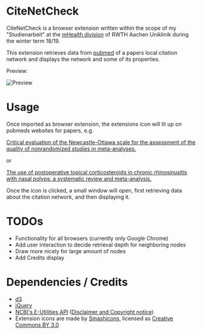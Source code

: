 # CiteNetCheck



CiteNetCheck is a browser extension written within the scope of my "Studienarbeit" at the [mHealth division](https://www.ukaachen.de/kliniken-institute/institut-fuer-medizinische-informatik/research/mhealth.html) of RWTH Aachen Uniklinik during the winter term 18/19.

This extension retrieves data from [pubmed](https://www.ncbi.nlm.nih.gov/pubmed) of a papers local citation network and displays the network and some of its properties.

Preview: 

![Preview](https://puu.sh/Cr6Rv/2440428731.gif)

# Usage



Once imported as browser extension, the extensions icon will lit up on pubmeds websites for papers, e.g.

 [Critical evaluation of the Newcastle-Ottawa scale for the assessment of the quality of nonrandomized studies in meta-analyses.](https://www.ncbi.nlm.nih.gov/pubmed/20652370)

or

[The use of postoperative topical corticosteroids in chronic rhinosinusitis with nasal polyps: a systematic review and meta-analysis.](https://www.ncbi.nlm.nih.gov/pubmed/24119596)

Once the icon is clicked, a small window will open, first retrieving data about the citation network, and then displaying it.



# TODOs



- Functionality for all browsers (currently only Google Chrome)
- Add user interaction to decide retrieval depth for neighboring nodes
- Draw more nicely for large amount of nodes
- Add Credits display


# Dependencies / Credits



- [d3](https://d3js.org/)
- [jQuery](https://jquery.com/)
- [NCBI's E-Utilities API](https://www.ncbi.nlm.nih.gov/books/NBK25497/) ([Disclaimer and Copyright notice](https://www.ncbi.nlm.nih.gov/home/about/policies/))
- Extension icons are made by [Smashicons](https://www.flaticon.com/authors/smashicons), licensed as [Creative Commons BY 3.0](http://creativecommons.org/licenses/by/3.0/)
